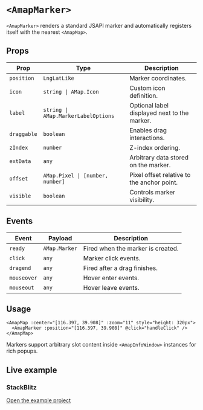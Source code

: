 # `<AmapMarker>`

`<AmapMarker>` renders a standard JSAPI marker and automatically registers itself with the nearest `<AmapMap>`.

## Props

| Prop | Type | Description |
| --- | --- | --- |
| `position` | `LngLatLike` | Marker coordinates. |
| `icon` | `string \| AMap.Icon` | Custom icon definition. |
| `label` | `string \| AMap.MarkerLabelOptions` | Optional label displayed next to the marker. |
| `draggable` | `boolean` | Enables drag interactions. |
| `zIndex` | `number` | Z-index ordering. |
| `extData` | `any` | Arbitrary data stored on the marker. |
| `offset` | `AMap.Pixel \| [number, number]` | Pixel offset relative to the anchor point. |
| `visible` | `boolean` | Controls marker visibility. |

## Events

| Event | Payload | Description |
| --- | --- | --- |
| `ready` | `AMap.Marker` | Fired when the marker is created. |
| `click` | `any` | Marker click events. |
| `dragend` | `any` | Fired after a drag finishes. |
| `mouseover` | `any` | Hover enter events. |
| `mouseout` | `any` | Hover leave events. |

## Usage

```vue
<AmapMap :center="[116.397, 39.908]" :zoom="11" style="height: 320px">
  <AmapMarker :position="[116.397, 39.908]" @click="handleClick" />
</AmapMap>
```

Markers support arbitrary slot content inside `<AmapInfoWindow>` instances for rich popups.

## Live example

<ClientOnly>
  <MarkerComponentDemo />
</ClientOnly>

<script setup lang="ts">
import MarkerComponentDemo from '../examples/MarkerComponentDemo.vue'
</script>

### StackBlitz

[Open the example project](https://stackblitz.com/github/your-org/amap-vue-kit/tree/main/examples/basic)
